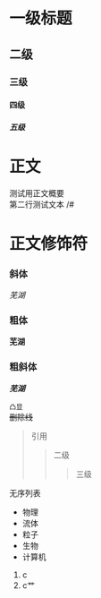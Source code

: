 # 一级标题

## 二级

### 三级

#### 四级

##### 五级

# 正文

测试用正文概要<br>
第二行测试文本
/#

# 正文修饰符
### 斜体
 *芜湖*
### 粗体
 **芜湖**
### 粗斜体
 ***芜湖***

`凸显`<br>
~~删除线~~<br>

> 引用
>> 二级
>>> 三级

无序列表<br>

* 物理
 * 流体
 * 粒子
* 生物
* 计算机
 1. c
 2. c艹














